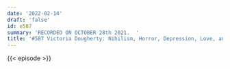 ```yaml
---
date: '2022-02-14'
draft: 'false'
id: e587
summary: 'RECORDED ON OCTOBER 28th 2021.  '
title: '#587 Victoria Dougherty: Nihilism, Horror, Depression, Love, and Writing'
---
```

{{< episode >}}
